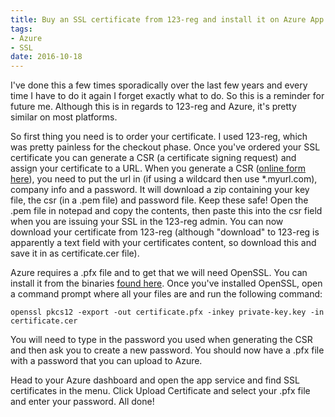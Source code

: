 ```yaml
---
title: Buy an SSL certificate from 123-reg and install it on Azure App Service
tags:
- Azure
- SSL
date: 2016-10-18
---
```

I've done this a few times sporadically over the last few years and every time I have to do it again I forget exactly what to do. So this is a reminder for future me. Although this is in regards to 123-reg and Azure, it's pretty similar on most platforms.

So first thing you need is to order your certificate. I used 123-reg, which was pretty painless for the checkout phase. Once you've ordered your SSL certificate you can generate a CSR (a certificate signing request) and assign your certificate to a URL. When you generate a CSR ([online form here][1]), you need to put the url in (if using a wildcard then use *.myurl.com), company info and a password. It will download a zip containing your key file, the csr (in a .pem file) and password file. Keep these safe! Open the .pem file in notepad and copy the contents, then paste this into the csr field when you are issuing your SSL in the 123-reg admin. You can now download your certificate from 123-reg (although "download" to 123-reg is apparently a text field with your certificates content, so download this and save it in as certificate.cer file). 

Azure requires a .pfx file and to get that we will need OpenSSL. You can install it from the binaries [found here][2]. Once you've installed OpenSSL, open a command prompt where all your files are and run the following command:

    openssl pkcs12 -export -out certificate.pfx -inkey private-key.key -in certificate.cer

You will need to type in the password you used when generating the CSR and then ask you to create a new password. You should now have a .pfx file with a password that you can upload to Azure.

Head to your Azure dashboard and open the app service and find SSL certificates in the menu. Click Upload Certificate and select your .pfx file and enter your password. All done!

  [1]: https://www.123-reg.co.uk/secure/cpanel/ssl/generate-csr
  [2]: https://slproweb.com/products/Win32OpenSSL.html